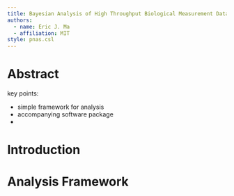 ```yaml
---
title: Bayesian Analysis of High Throughput Biological Measurement Data
authors:
  - name: Eric J. Ma
  - affiliation: MIT
style: pnas.csl
---
```


# Abstract
key points:
- simple framework for analysis
- accompanying software package
- 


# Introduction

# Analysis Framework

#

